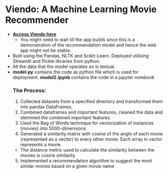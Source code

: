 # Viendo: A Machine Learning Movie Recommender 
- **[Access Viendo here](https://viendo-movie-recommender-bnulati3xkdeugqxvl6rhe.streamlit.app/)**
  - You might need to wait till the app builds since this is a demonstration of the recommendation model and hence the web app might not be stable. 
- Built using the Pandas, NLTK and Scikit-Learn. Deployed utilising Streamlit and Pickle libraries from python.
- All the data that the model operates on is textual.
- **model.py** contains the code as python file which is used for deployment. **model2.ipynb** contains the code in a jupyter notebook
  ### The Process:
  1. Collected datasets from a specified directory and transformed them into pandas DataFrames.
  2. Combined dataframes and important features, cleaned the data and stemmed the combined important features.
  3. Used the Bag of Words technique for vectorization of instances (movies) into 5000-dimensions
  4. Generated a similarity matrix with cosine of the angle of each movie (represented as a vector) to every other movie. Each array in vector represents a movie.
  - The distance metric used to calculate the similarity between the movies is cosine similarity
  5. Implemented a recommendation algorithm to suggest the most similar movies based on a given movie name
